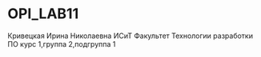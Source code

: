 # OPI_LAB11
Кривецкая
Ирина
Николаевна
ИСиТ
Факультет
Технологии разработки ПО
курс 1,группа 2,подгруппа 1
